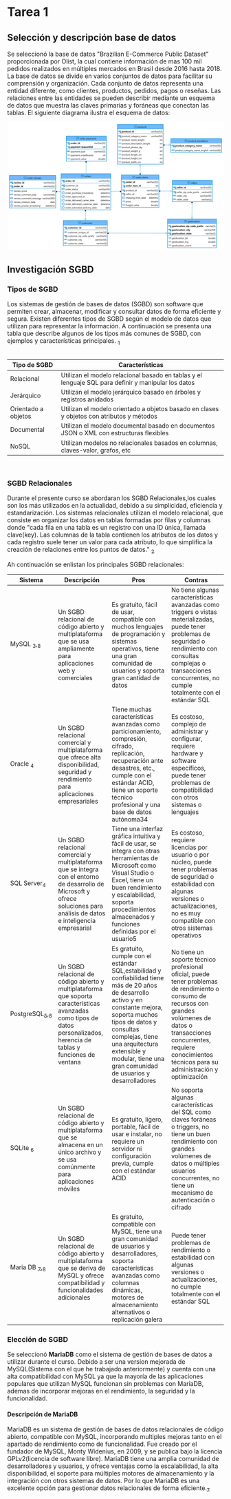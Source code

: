 # Tarea 1


## Selección y descripción base de datos  

Se seleccionó la base de datos "Brazilian E-Commerce Public Dataset" proporcionada por Olist, la cual contiene información de mas 100 mil pedidos realizados en múltiples mercados en Brasil desde 2016 hasta 2018. La base de datos se divide en varios conjuntos de datos para facilitar su comprensión y organización. Cada conjunto de datos representa una entidad diferente, como clientes, productos, pedidos, pagos o reseñas. Las relaciones entre las entidades se pueden describir mediante un esquema de datos que muestra las claves primarias y foráneas que conectan las tablas. El siguiente diagrama ilustra el esquema de datos:

![Esquema base de datos](https://github.com/xDiegoCruz15/MCD-BDR/blob/master/Tarea1/Imagenes/ERD.png?raw=true)



## Investigación SGBD

### Tipos de SGBD
Los sistemas de gestión de bases de datos (SGBD) son software que permiten crear, almacenar, modificar y consultar datos de forma eficiente y segura. Existen diferentes tipos de SGBD según el modelo de datos que utilizan para representar la información. A continuación se presenta una tabla que describe algunos de los tipos más comunes de SGBD, con ejemplos y características principales. [<sub>1</sub>](https://es.wikipedia.org/wiki/Sistema_de_gesti%C3%B3n_de_bases_de_datos)
<br>
<br>

| Tipo de SGBD        | Características                                                                                     |
|---------------------|-----------------------------------------------------------------------------------------------------|
| Relacional          | Utilizan el modelo relacional basado en tablas y el lenguaje SQL para definir y manipular los datos |
| Jerárquico          | Utilizan el modelo jerárquico basado en árboles y registros anidados                                |
| Orientado a objetos | Utilizan el modelo orientado a objetos basado en clases y objetos con atributos y métodos           |
| Documental          | Utilizan el modelo documental basado en documentos JSON o XML con estructuras flexibles             |
| NoSQL               | Utilizan modelos no relacionales basados en columnas, claves-valor, grafos, etc                     |

<br>

### SGBD Relacionales

Durante el presente curso se abordaran los SGBD Relacionales,los cuales son los más utilizados en la actualidad, debido a su simplicidad, eficiencia y estandarización. Los sistemas relacionales utilizan el modelo relacional, que consiste en organizar los datos en tablas formadas por filas y columnas donde "cada fila en una tabla es un registro con una ID única, llamada clave(key). Las columnas de la tabla contienen los atributos de los datos y cada registro suele tener un valor para cada atributo, lo que simplifica la creación de relaciones entre los puntos de datos." [<sub>2</sub>](https://www.oracle.com/mx/database/what-is-a-relational-database/)


Ah continuación se enlistan los principales SGBD relacionales:
<br>

| Sistema    | Descripción                                                                                                                                                                   | Pros                                                                                                                                                                                                                                                 | Contras                                                                                                                                                                                                                                        |
|------------|-------------------------------------------------------------------------------------------------------------------------------------------------------------------------------|------------------------------------------------------------------------------------------------------------------------------------------------------------------------------------------------------------------------------------------------------|------------------------------------------------------------------------------------------------------------------------------------------------------------------------------------------------------------------------------------------------|
| MySQL  [<sub>3</sub>](https://codigosql.top/ventajas-y-desventajas-de-mysql/),[<sub>8</sub>](https://medium.com/devopslatam/vale-la-pena-aprender-mysql-en-el-2022-a99cf931cf9b) | Un SGBD relacional de código abierto y multiplataforma que se usa ampliamente para aplicaciones web y comerciales                                                             | Es gratuito, fácil de usar, compatible con muchos lenguajes de programación y sistemas operativos, tiene una gran comunidad de usuarios y soporta gran cantidad de datos                                                                             | No tiene algunas características avanzadas como triggers o vistas materializadas, puede tener problemas de seguridad o rendimiento con consultas complejas o transacciones concurrentes, no cumple totalmente con el estándar SQL              |
| Oracle   [<sub>4</sub>](https://es.wikipedia.org/wiki/Oracle_Database)  | Un SGBD relacional comercial y multiplataforma que ofrece alta disponibilidad, seguridad y rendimiento para aplicaciones empresariales                                        | Tiene muchas características avanzadas como particionamiento, compresión, cifrado, replicación, recuperación ante desastres, etc., cumple con el estándar ACID, tiene un soporte técnico profesional y una base de datos autónoma34                  | Es costoso, complejo de administrar y configurar, requiere hardware y software específicos, puede tener problemas de compatibilidad con otros sistemas o lenguajes                                                                             |
| SQL Server[<sub>4</sub>](https://es.wikipedia.org/wiki/Microsoft_SQL_Server) | Un SGBD relacional comercial y multiplataforma que se integra con el entorno de desarrollo de Microsoft y ofrece soluciones para análisis de datos e inteligencia empresarial | Tiene una interfaz gráfica intuitiva y fácil de usar, se integra con otras herramientas de Microsoft como Visual Studio o Excel, tiene un buen rendimiento y escalabilidad, soporta procedimientos almacenados y funciones definidas por el usuario5 | Es costoso, requiere licencias por usuario o por núcleo, puede tener problemas de seguridad o estabilidad con algunas versiones o actualizaciones, no es muy compatible con otros sistemas operativos                                          |
| PostgreSQL[<sub>5</sub>](https://www.todopostgresql.com/ventajas-y-desventajas-de-postgresql/),[<sub>8</sub>](https://medium.com/devopslatam/vale-la-pena-aprender-mysql-en-el-2022-a99cf931cf9b)| Un SGBD relacional de código abierto y multiplataforma que soporta características avanzadas como tipos de datos personalizados, herencia de tablas y funciones de ventana    | Es gratuito, cumple con el estándar SQL,estabilidad y confiabilidad tiene más de 20 años de desarrollo activo y en constante mejora, soporta muchos tipos de datos y consultas complejas, tiene una arquitectura extensible y modular, tiene una gran comunidad de usuarios y desarrolladores                                                    | No tiene un soporte técnico profesional oficial, puede tener problemas de rendimiento o consumo de recursos con grandes volúmenes de datos o transacciones concurrentes, requiere conocimientos técnicos para su administración y optimización |
| SQLite   [<sub>6</sub>](https://sqlite.org/index.html)  | Un SGBD relacional de código abierto y multiplataforma que se almacena en un único archivo y se usa comúnmente para aplicaciones móviles                                      | Es gratuito, ligero, portable, fácil de usar e instalar, no requiere un servidor ni configuración previa, cumple con el estándar ACID                                                                                                                | No soporta algunas características del SQL como claves foráneas o triggers, no tiene un buen rendimiento con grandes volúmenes de datos o múltiples usuarios concurrentes, no tiene un mecanismo de autenticación o cifrado                    |
| Maria DB [<sub>7</sub>](https://mariadb.org/es/#historia),[<sub>8</sub>](https://medium.com/devopslatam/vale-la-pena-aprender-mysql-en-el-2022-a99cf931cf9b)  | Un SGBD relacional de código abierto y multiplataforma que se deriva de MySQL y ofrece compatibilidad y funcionalidades adicionales                                           | Es gratuito, compatible con MySQL, tiene una gran comunidad de usuarios y desarrolladores, soporta características avanzadas como columnas dinámicas, motores de almacenamiento alternativos o replicación galera                                |Puede tener problemas de rendimiento o estabilidad con algunas versiones o actualizaciones, no cumple totalmente con el estándar SQL                                                          |




### Elección de SGBD

Se seleccionó **MariaDB** como el sistema de gestión de bases de datos a utilizar  durante el curso. Debido a ser una version mejorada de MySQL(Sistema con el que he trabajado anteriormente) y cuenta con una alta compatibilidad con MySQL ya que la mayoría de las aplicaciones populares que utilizan MySQL funcionan sin problemas con MariaDB, ademas de incorporar mejoras en el rendimiento, la seguridad y la funcionalidad. 

#### Descripción de MariaDB

MariaDB  es un sistema de gestión de bases de datos relacionales de código abierto, compatible con MySQL, incorporando multiples mejoras tanto en el apartado de rendimiento como de funcionalidad. Fue creado por el fundador de MySQL, Monty Widenius, en 2009, y se publica bajo la licencia GPLv2(licencia de software libre). MariaDB tiene una amplia comunidad de desarrolladores y usuarios, y ofrece ventajas como la escalabilidad, la alta disponibilidad, el soporte para múltiples motores de almacenamiento y la integración con otros sistemas de datos. Por lo que MariaDB es una excelente opción para gestionar datos relacionales de forma eficiente.[<sub>7</sub>](https://mariadb.org/es/)
